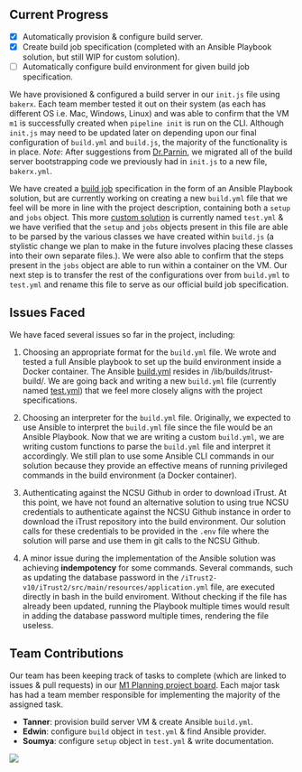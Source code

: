 
## Current Progress
* [x] Automatically provision & configure build server.
* [x] Create build job specification (completed with an Ansible Playbook solution, but still WIP for custom solution).
* [ ] Automatically configure build environment for given build job specification.

We have provisioned & configured a build server in our `init.js` file using `bakerx`. Each team member tested it out on their system (as each has different OS i.e. Mac, Windows, Linux) and was able to confirm that the VM `m1` is successfully created when `pipeline init` is run on the CLI. Although `init.js` may need to be updated later on depending upon our final configuration of `build.yml` and `build.js`, the majority of the functionality is in place. *Note*: After suggestions from [Dr.Parnin](https://github.ncsu.edu/CSC-DevOps-S22/DEVOPS-10/pull/13#issuecomment-91230), we migrated all of the build server bootstrapping code we previously had in `init.js` to a new file, `bakerx.yml`.

We have created a [build job](https://github.ncsu.edu/CSC-DevOps-S22/DEVOPS-10/blob/main/lib/builds/itrust-build/build.yml) specification in the form of an Ansible Playbook solution, but are currently working on creating a new `build.yml` file that we feel will be more in line with the project description, containing both a `setup` and `jobs` object. This more [custom solution](https://github.ncsu.edu/CSC-DevOps-S22/DEVOPS-10/blob/main/test.yml) is currently named `test.yml` & we have verified that the `setup` and `jobs` objects present in this file are able to be parsed by the various classes we have created within `build.js` (a stylistic change we plan to make in the future involves placing these classes into their own separate files.). We were also able to confirm that the steps present in the `jobs` object are able to run within a container on the VM. Our next step is to transfer the rest of the configurations over from `build.yml` to `test.yml` and rename this file to serve as our official build job specification.

## Issues Faced
We have faced several issues so far in the project, including:

1. Choosing an appropriate format for the ```build.yml``` file. We wrote and tested a full Ansible playbook to set up the build environment inside a Docker container. The Ansible [build.yml](https://github.ncsu.edu/CSC-DevOps-S22/DEVOPS-10/blob/main/lib/builds/itrust-build/build.yml) resides in /lib/builds/itrust-build/. We are going back and writing a new ```build.yml``` file (currently named [test.yml](https://github.ncsu.edu/CSC-DevOps-S22/DEVOPS-10/blob/main/test.yml)) that we feel more closely aligns with the project specifications.

2. Choosing an interpreter for the ```build.yml``` file. Originally, we expected to use Ansible to interpret the ```build.yml``` file since the file would be an Ansible Playbook. Now that we are writing a custom ```build.yml```, we are writing custom functions to parse the ```build.yml``` file and interpret it accordingly. We still plan to use some Ansible CLI commands in our solution because they provide an effective means of running privileged commands in the build environment (a Docker container). 

3. Authenticating against the NCSU Github in order to download iTrust. At this point, we have not found an alternative solution to using true NCSU credentials to authenticate against the NCSU Github instance in order to download the iTrust repository into the build environment. Our solution calls for these credentials to be provided in the `.env` file where the solution will parse and use them in git calls to the NCSU Github.

4. A minor issue during the implementation of the Ansible solution was achieving **indempotency** for some commands. Several commands, such as updating the database password in the ```/iTrust2-v10/iTrust2/src/main/resources/application.yml``` file, are executed directly in bash in the build enviroment. Without checking if the file has already been updated, running the Playbook multiple times would result in adding the database password multiple times, rendering the file useless.

## Team Contributions
Our team has been keeping track of tasks to complete (which are linked to issues & pull requests) in our [M1 Planning project board](https://github.ncsu.edu/CSC-DevOps-S22/DEVOPS-10/projects/1). Each major task has had a team member responsible for implementing the majority of the assigned task.
* **Tanner**: provision build server VM & create Ansible `build.yml`.
* **Edwin**: configure `build` object in `test.yml` & find Ansible provider.
* **Soumya**: configure `setup` object in `test.yml` & write documentation.

<img src="https://github.ncsu.edu/CSC-DevOps-S22/DEVOPS-10/blob/main/img/projectBoard.png">
